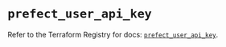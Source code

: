 # `prefect_user_api_key`

Refer to the Terraform Registry for docs: [`prefect_user_api_key`](https://registry.terraform.io/providers/prefecthq/prefect/2.89.0/docs/resources/user_api_key).
